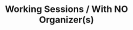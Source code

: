 ---
#layout   : blocks/page-component
component: editors/working-sessions/no-organizer.html
title    : Working Sessions / With NO Organizer(s)
---